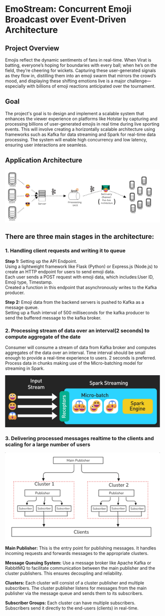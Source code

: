 # EmoStream: Concurrent Emoji Broadcast over Event-Driven Architecture

## Project Overview

Emojis reflect the dynamic sentiments of fans in real-time. When Virat is batting, everyone’s hoping for boundaries with every ball; when he’s on the field, they’re cheering for wickets. Capturing these user-generated signals as they flow in, distilling them into an emoji swarm that mirrors the crowd’s mood, and displaying these shifting emotions live is a major challenge—especially with billions of emoji reactions anticipated over the tournament.

## Goal

The project's goal is to design and implement a scalable system that enhances the viewer experience on platforms like Hotstar by capturing and processing billions of user-generated emojis in real time during live sporting events. This will involve creating a horizontally scalable architecture using frameworks such as Kafka for data streaming and Spark for real-time data processing. The system will enable high concurrency and low latency, ensuring user interactions are seamless.

## Application Architecture
![Application_Architecture](./images/Application_Architecture.png)

## There are three main stages in the architecture:

### 1. Handling client requests and writing it to queue

**Step 1:** Setting up the API Endpoint.<br>
Using a lightweight framework like Flask (Python) or Express.js (Node.js) to create an HTTP endpoint for users to send emoji data.<br>
Each user sends a POST request with emoji data, which includes:User ID, Emoji type, Timestamp.<br>
Created a function in this endpoint that asynchronously writes to the Kafka producer.<br>

**Step 2:** Emoji data from the backend servers is pushed to Kafka as a message queue.<br>
Setting up a flush interval of 500 milliseconds for the kafka producer to send the buffered message to the kafka broker.<br>

### 2. Processing stream of data over an interval(2 seconds) to compute aggregate of the date
Consumer will consume a stream of data from Kafka broker and computes aggregates of the data over an interval. Time interval should be small enough to provide a real-time experience to users. 2 seconds is preferred.<br>
Process data in chunks making use of the Micro-batching model for streaming in Spark.<br>

![Micro-Batch-Processing](./images/Mirco-Batch-Processing.png)

### 3. Delivering processed messages realtime to the clients and scaling for a large number of users
![Pub-Sub-Model](./images/Pub-Sub-Model.png)

**Main Publisher:** This is the entry point for publishing messages. It handles incoming requests and forwards messages to the appropriate clusters.<br>

**Message Queuing System:** Use a message broker like Apache Kafka or RabbitMQ to facilitate communication between the main publisher and the cluster publishers. This ensures decoupling and reliability.<br>

**Clusters:** Each cluster will consist of a cluster publisher and multiple subscribers. The cluster publisher listens for messages from the main publisher via the message queue and sends them to its subscribers.<br>

**Subscriber Groups:** Each cluster can have multiple subscribers. Subscribers send it directly to the end-users (clients) in real-time.<br>



